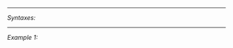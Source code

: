 


---
*Syntaxes:*

<!-- [] call `BIN_fnc_getAntennaPower` -->

---
*Example 1:*

<!-- 
```sqf
[] call BIN_fnc_getAntennaPower;
``` -->